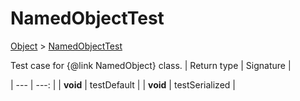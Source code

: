 
# NamedObjectTest

[Object]() > [NamedObjectTest](nullfr/faylixe/googlecodejam/client/common/NamedObjectTest.md)


Test case for {@link NamedObject} class.
| Return type | Signature |

| --- | ---: |
| **void** | testDefault |
| **void** | testSerialized |
